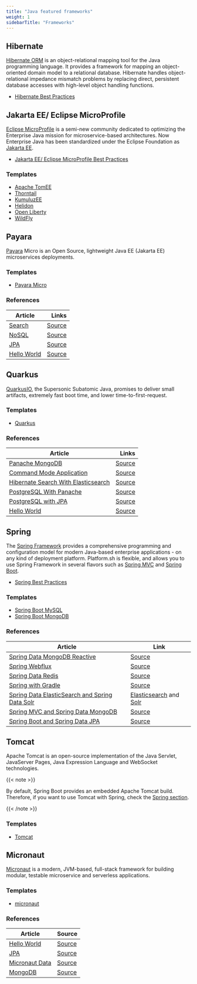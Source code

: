 ```yaml
---
title: "Java featured frameworks"
weight: 1
sidebarTitle: "Frameworks"
---
```


## Hibernate

[Hibernate ORM](https://hibernate.org/) is an object-relational mapping tool for the Java programming language. It provides a framework for mapping an object-oriented domain model to a relational database. Hibernate handles object-relational impedance mismatch problems by replacing direct, persistent database accesses with high-level object handling functions.

* [Hibernate Best Practices](/guides/hibernate/deploy.md)

## Jakarta EE/ Eclipse MicroProfile

[Eclipse MicroProfile](https://microprofile.io/) is a semi-new community dedicated to optimizing the Enterprise Java mission for microservice-based architectures. Now Enterprise Java has been standardized under the Eclipse Foundation as [Jakarta EE](https://jakarta.ee/).

* [Jakarta EE/ Eclipse MicroProfile Best Practices](/guides/jakarta/deploy.md)

### Templates

* [Apache TomEE](https://github.com/platformsh-templates/microprofile-tomee)
* [Thorntail](https://github.com/platformsh-templates/microprofile-thorntail)
* [KumuluzEE](https://github.com/platformsh-templates/microprofile-kumuluzee)
* [Helidon](https://github.com/platformsh-templates/microprofile-helidon)
* [Open Liberty](https://github.com/platformsh-templates/microprofile-openliberty)
* [WildFly](https://github.com/platformsh-templates/microprofile-wildfly/)

## Payara

[Payara](https://www.payara.fish/) Micro is an Open Source, lightweight Java EE (Jakarta EE) microservices deployments.

### Templates

* [Payara Micro](https://github.com/platformsh-templates/microprofile-payara)

### References

| Article                                                      |                                                        Links |
| ------------------------------------------------------------ | -----------------------------------------------------------: |
| [Search](https://www.payara.fish/page/payara-platform-and-paas-with-platform-sh/) | [Source](https://github.com/platformsh-examples/payara-micro/tree/master/search) |
| [NoSQL](https://dzone.com/articles/whats-new-with-jakarta-nosql-part-i-introduction-t) | [Source](https://github.com/platformsh-examples/payara-micro/tree/master/nosql) |
| [JPA](https://platform.sh/blog/2019/eclipse-microprofiles-gain-agility-release-faster/) | [Source](https://github.com/platformsh-examples/payara-micro/tree/master/jpa) |
| [Hello World](https://dzone.com/articles/payara-and-paas-with-platformsh) | [Source](https://github.com/platformsh-examples/payara-micro/tree/master/hello) |

## Quarkus

[QuarkusIO](https://quarkus.io/), the Supersonic Subatomic Java, promises to deliver small artifacts, extremely fast boot time, and lower time-to-first-request.

### Templates

* [Quarkus](https://github.com/platformsh-templates/quarkus)

### References

| Article                                                      |                                                        Links |
| ------------------------------------------------------------ | -----------------------------------------------------------: |
| [Panache MongoDB](https://dzone.com/articles/deploy-quarkus-faster-in-the-cloud-with-platformsh-3) | [Source](https://github.com/platformsh-examples/quarkus/tree/master/mongo-db-panache) |
| [Command Mode Application](https://dzone.com/articles/deploy-quarkus-faster-in-the-cloud-with-platformsh-2) | [Source](https://github.com/platformsh-examples/quarkus/tree/master/command-mode) |
| [Hibernate Search With Elasticsearch](https://dzone.com/articles/deploy-quarkus-faster-in-the-cloud-with-platformsh-1) | [Source](https://github.com/platformsh-examples/quarkus/tree/master/elasticsearch) |
| [PostgreSQL With Panache](https://dzone.com/articles/deploy-quarkus-faster-in-the-cloud-with-platformsh) | [Source](https://github.com/platformsh-examples/quarkus/tree/master/panache) |
| [PostgreSQL with JPA](https://dzone.com/articles/quarkus-supersonic-subatomic-java-deploy-faster-in) | [Source](https://github.com/platformsh-examples/quarkus/tree/master/jpa) |
| [Hello World](https://dzone.com/articles/quarkus-supersonic-subatomic-java-goes-faster-in-t) |    [Source](https://github.com/platformsh-templates/quarkus) |

## Spring

The [Spring Framework](https://spring.io/projects/spring-framework) provides a comprehensive programming and configuration model for modern Java-based enterprise applications - on any kind of deployment platform. Platform.sh is flexible, and allows you to use Spring Framework in several flavors such as [Spring MVC](https://docs.spring.io/spring/docs/current/spring-framework-reference/web.html) and [Spring Boot](https://spring.io/projects/spring-boot).

* [Spring Best Practices](../../guides/spring/_index.md)

### Templates

* [Spring Boot MySQL](https://github.com/platformsh-templates/spring-boot-maven-mysql)
* [Spring Boot MongoDB](https://github.com/platformsh-templates/spring-mvc-maven-mongodb)

### References

| Article                                                      | Link                                                         |
| ------------------------------------------------------------ | ------------------------------------------------------------ |
| [Spring Data MongoDB Reactive](https://dzone.com/articles/introduction-to-spring-data-mongodb-reactive-and-h) | [Source](https://github.com/platformsh/java-quick-start/tree/master/spring/spring-mongodb-reactive) |
| [Spring Webflux](https://dzone.com/articles/introduction-of-spring-webflux-and-how-to-apply-cl) | [Source](https://github.com/platformsh/java-quick-start/tree/master/spring/spring-webflux) |
| [Spring Data Redis](https://platform.sh/blog/2019/spring-data-redis-in-the-cloud/) | [Source](https://github.com/platformsh/java-quick-start/tree/master/spring/spring-boot-maven-redis) |
| [Spring with Gradle](https://platform.sh/blog/2019/simplify-your-script-build-with-gradle/) | [Source](https://github.com/platformsh-templates/spring-boot-gradle-mysql) |
| [Spring Data ElasticSearch and Spring Data Solr](https://platform.sh/blog/2019/elasticsearch-vs-solr-have-both-with-spring-data-and-platform.sh/) | [Elasticsearch](https://github.com/platformsh/java-quick-start/tree/master/spring/spring-mvc-maven-elasticsearch) and [Solr](https://github.com/platformsh/java-quick-start/tree/master/spring/spring-mvc-maven-solr) |
| [Spring MVC and Spring Data MongoDB](https://platform.sh/blog/2019/spring-mvc-and-mongodb-a-match-made-in-platform.sh-heaven/) | [Source](https://github.com/platformsh/java-quick-start/tree/master/spring/spring-mvc-maven-mongodb) |
| [Spring Boot and Spring Data JPA](https://platform.sh/blog/2019/java-hello-world-at-platform.sh/) | [Source](https://github.com/platformsh-templates/spring-boot-maven-mysql) |

## Tomcat

Apache Tomcat is an open-source implementation of the Java Servlet,  JavaServer Pages, Java Expression Language and WebSocket technologies.

{{< note >}}

By default, Spring Boot provides an embedded Apache Tomcat build.
Therefore, if you want to use Tomcat with Spring, check the [Spring section](#spring).

{{< /note >}}

### Templates

* [Tomcat](https://github.com/platformsh-templates/tomcat)

## Micronaut

[Micronaut](https://micronaut.io/) is a modern, JVM-based, full-stack framework for building modular, testable microservice and serverless applications.

### Templates

* [micronaut](https://github.com/platformsh-templates/micronaut)

### References

| Article                                                     | Source                                                       |
| ----------------------------------------------------------- | ------------------------------------------------------------ |
| [Hello World](https://dzone.com/articles/micronaut-cloud)   | [Source](https://github.com/platformsh-templates/micronaut)  |
| [JPA](https://dzone.com/articles/micronaut-cloud-jpa)       | [Source](https://github.com/platformsh-examples/micronaut/tree/master/jpa) |
| [Micronaut Data](https://dzone.com/articles/micronaut-data) | [Source](https://github.com/platformsh-examples/micronaut/tree/master/micronaut-data) |
| [MongoDB](https://dzone.com/articles/micronaut-mongodb)     | [Source](https://github.com/platformsh-examples/micronaut/tree/master/mongodb) |
